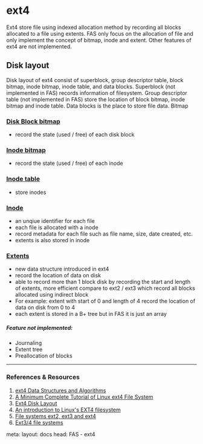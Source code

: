# ext4
Ext4 store file using indexed allocation method by recording all blocks allocated to a file using extents. FAS only focus on the allocation of file and only implement the concept of bitmap, inode and extent. Other features of ext4 are not implemented.

## Disk layout
Disk layout of ext4 consist of superblock, group descriptor table, block bitmap, inode bitmap, inode table,  and data blocks. Superblock (not implemented in FAS) records information of filesystem. Group descriptor table (not implemented in FAS) store the location of block bitmap, inode bitmap and inode table. Data blocks is the place to store file data. Bitmap 

### <u>Disk Block bitmap</u>
- record the state (used / free) of each disk block

### <u>Inode bitmap</u>
- record the state (used / free) of each inode

### <u>Inode table</u>
- store inodes

### <u>Inode</u>
- an unqiue identifier for each file
- each file is allocated with a inode
- record metadata for each file such as file name, size, date created, etc.
- extents is also stored in inode

### <u>Extents</u>
- new data structure introduced in ext4
- record the location of data on disk
- able to record more than 1 block disk by recording the start and length of extents, more efficient compare to ext2 / ext3 which record all blocks allocated using indirect block
- For example: extent with start of 0 and length of 4 record the location of data on disk from 0 to 4
- each extent is stored in a B+ tree but in FAS it is just an array

##### Feature not implemented:
  - Journaling
  - Extent tree
  - Preallocation of blocks

---
### References & Resources
1. <a href="https://www.kernel.org/doc/html/latest/filesystems/ext4/index.html" target="_blank" rel="noopener">ext4 Data Structures and Algorithms</a>
2. <a href="https://metebalci.com/blog/a-minimum-complete-tutorial-of-linux-ext4-file-system/" target="_blank" rel="noopener">A Minimum Complete Tutorial of Linux ext4 File System</a>
3. <a href="https://ext4.wiki.kernel.org/index.php/Ext4_Disk_Layout" target="_blank" rel="noopener">Ext4 Disk Layout</a>
3. <a href="https://opensource.com/article/17/5/introduction-ext4-filesystem" target="_blank" rel="noopener">An introduction to Linux's EXT4 filesystem</a>
4. <a href="https://students.mimuw.edu.pl/ZSO/Wyklady/11_extXfs/extXfs_short.pdf" target="_blank" rel="noopener">File systems ext2, ext3 and ext4 </a>
5. <a href="http://www.cs.unc.edu/~porter/courses/cse506/s16/slides/ext4.pdf" target="_blank" rel="noopener">Ext3/4 file systems</a>


<route lang="yaml">
meta:
  layout: docs
  head: FAS - ext4
</route>